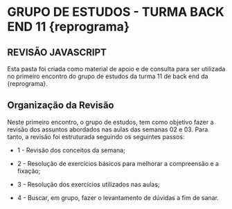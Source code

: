 # GRUPO DE ESTUDOS - TURMA BACK END 11 {reprograma}

## REVISÃO JAVASCRIPT 

Esta pasta foi criada como material de apoio e de consulta para ser utilizada no primeiro encontro do grupo de estudos da turma 11 de back end da {reprograma}.

## Organização da Revisão

Neste primeiro encontro, o grupo de estudos, tem como objetivo fazer a revisão dos assuntos abordados nas aulas das semanas 02 e 03. Para tanto, a revisão foi estruturada seguindo os seguintes passos:

 * 1 - Revisão dos conceitos da semana;

 * 2 - Resolução de exercícios básicos para melhorar a compreensão e a fixação;

 * 3 - Resolução dos exercícios utilizados nas aulas;

 * 4 - Buscar, em grupo, fazer o levantamento de dúvidas a fim de sanar.


